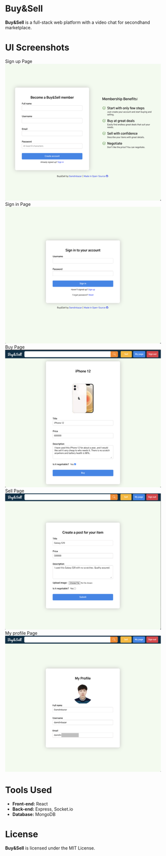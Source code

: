 # Buy&Sell

**Buy&Sell** is a full-stack web platform with a video chat for secondhand marketplace.

# UI Screenshots

Sign up Page
![Sign up page](./screenshots/sign_up_page.png)
Sign in Page
![Sign in page](./screenshots/sign_in_page.png)
Buy Page
![Buy page](./screenshots/buy_page.png)
Sell Page
![Sell page](./screenshots/sell_page.png)
My profile Page
![My profile page](./screenshots/my_profile_page.png)

# Tools Used

- **Front-end:** React
- **Back-end:** Express, Socket.io
- **Database:** MongoDB

# License

**Buy&Sell** is licensed under the MIT License.
